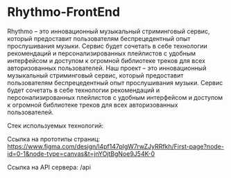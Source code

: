 # Rhythmo-FrontEnd
Rhythmo – это инновационный музыкальный стриминговый сервис, который предоставит пользователям беспрецедентный опыт прослушивания музыки. Сервис будет сочетать в себе технологии рекомендаций и персонализированных плейлистов с удобным интерфейсом и доступом к огромной библиотеке треков для всех авторизованных пользователей. Наш проект – это инновационный музыкальный стриминговый сервис, который предоставит пользователям беспрецедентный опыт прослушивания музыки. Сервис будет сочетать в себе технологии рекомендаций и персонализированных плейлистов с удобным интерфейсом и доступом к огромной библиотеке треков для всех авторизованных пользователей.

Стек используемых технологий:

Ссылка на прототипы страниц: https://www.figma.com/design/l4pf147plgW7rwZJyRRfkh/First-page?node-id=0-1&node-type=canvas&t=jnYOjtBgNoe9J54K-0

Ссылка на API сервера: /api

